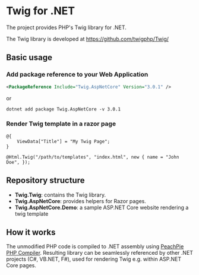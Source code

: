 # Twig for .NET

The project provides PHP's Twig library for .NET.

The Twig library is developed at https://github.com/twigphp/Twig/

## Basic usage

### Add package reference to your Web Application

```xml
<PackageReference Include="Twig.AspNetCore" Version="3.0.1" />
```

or

```shell
dotnet add package Twig.AspNetCore -v 3.0.1
```

### Render Twig template in a razor page

```razor
@{
    ViewData["Title"] = "My Twig Page";
}

@Html.Twig("/path/to/templates", "index.html", new { name = "John Doe", });
```

## Repository structure

- **Twig.Twig**: contains the Twig library.
- **Twig.AspNetCore**: provides helpers for Razor pages.
- **Twig.AspNetCore.Demo**: a sample ASP.NET Core website rendering a twig template

## How it works

The unmodified PHP code is compiled to .NET assembly using [PeachPie PHP Compiler](http://github.com/peachpiecompiler/peachpie). Resulting library can be seamlessly referenced by other .NET projects (C#, VB.NET, F#), used for rendering Twig e.g. within ASP.NET Core pages.

